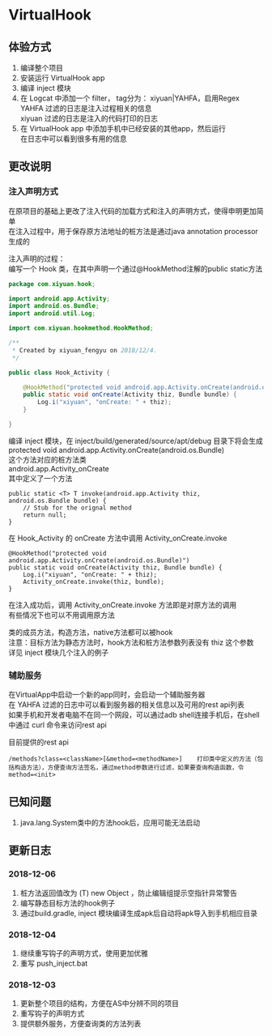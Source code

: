 # VirtualHook
## 体验方式
1. 编译整个项目
2. 安装运行 VirtualHook app
3. 编译 inject 模块  
4. 在 Logcat 中添加一个 filter， tag分为： xiyuan|YAHFA，启用Regex  
    YAHFA 过滤的日志是注入过程相关的信息  
    xiyuan 过滤的日志是注入的代码打印的日志  
5. 在 VirtualHook app 中添加手机中已经安装的其他app，然后运行  
    在日志中可以看到很多有用的信息    

## 更改说明
### 注入声明方式
在原项目的基础上更改了注入代码的加载方式和注入的声明方式，使得申明更加简单  
在注入过程中，用于保存原方法地址的桩方法是通过java annotation processor生成的  

注入声明的过程：  
编写一个 Hook 类，在其中声明一个通过@HookMethod注解的public static方法  
```java
package com.xiyuan.hook;

import android.app.Activity;
import android.os.Bundle;
import android.util.Log;

import com.xiyuan.hookmethod.HookMethod;

/**
 * Created by xiyuan_fengyu on 2018/12/4.
 */

public class Hook_Activity {

    @HookMethod("protected void android.app.Activity.onCreate(android.os.Bundle)")
    public static void onCreate(Activity thiz, Bundle bundle) {
        Log.i("xiyuan", "onCreate: " + thiz);
    }

}
```
编译 inject 模块，在 inject/build/generated/source/apt/debug 目录下将会生成   
protected void android.app.Activity.onCreate(android.os.Bundle)  
这个方法对应的桩方法类  
android.app.Activity_onCreate  
其中定义了一个方法  
```
public static <T> T invoke(android.app.Activity thiz, android.os.Bundle bundle) {
    // Stub for the orignal method
    return null;
}
```
在 Hook_Activity 的 onCreate 方法中调用 Activity_onCreate.invoke  
```
@HookMethod("protected void android.app.Activity.onCreate(android.os.Bundle)")
public static void onCreate(Activity thiz, Bundle bundle) {
    Log.i("xiyuan", "onCreate: " + thiz);
    Activity_onCreate.invoke(thiz, bundle);
}
```
在注入成功后，调用 Activity_onCreate.invoke 方法即是对原方法的调用  
有些情况下也可以不用调用原方法  

类的成员方法，构造方法，native方法都可以被hook  
注意：目标方法为静态方法时，hook方法和桩方法参数列表没有 thiz 这个参数   
详见 inject 模块几个注入的例子    

### 辅助服务
在VirtualApp中启动一个新的app同时，会启动一个辅助服务器  
在 YAHFA 过滤的日志中可以看到服务器的相关信息以及可用的rest api列表  
如果手机和开发者电脑不在同一个网段，可以通过adb shell连接手机后，在shell中通过 curl 命令来访问rest api

目前提供的rest api
```
/methods?class=<className>[&method=<methodName>]    打印类中定义的方法（包括构造方法），方便查询方法签名，通过method参数进行过滤，如果要查询构造函数，令method=<init>
```

## 已知问题
1. java.lang.System类中的方法hook后，应用可能无法启动  

## 更新日志
### 2018-12-06
1. 桩方法返回值改为 (T) new Object ，防止编辑组提示空指针异常警告  
2. 编写静态目标方法的hook例子  
3. 通过build.gradle, inject 模块编译生成apk后自动将apk导入到手机相应目录  

### 2018-12-04
1. 继续重写钩子的声明方式，使用更加优雅  
2. 重写 push_inject.bat  

### 2018-12-03
1. 更新整个项目的结构，方便在AS中分辨不同的项目
2. 重写钩子的声明方式
3. 提供额外服务，方便查询类的方法列表

